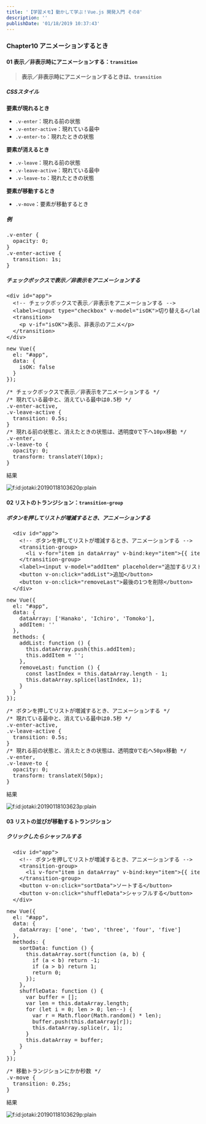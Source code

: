 ```yaml
---
title: '【学習メモ】動かして学ぶ！Vue.js 開発入門 その8'
description: ''
publishDate: '01/18/2019 10:37:43'
---
```


<h3>Chapter10 アニメーションするとき</h3>

<h4>01 表示／非表示時にアニメーションする：<code>transition</code></h4>

<blockquote><p><strong>表示／非表示時にアニメーションするときは、<code>transition</code></strong></p></blockquote>

<h5>CSSスタイル</h5>

<p><strong>要素が現れるとき</strong></p>

<ul>
<li><code>.v-enter</code>：現れる前の状態</li>
<li><code>.v-enter-active</code>：現れている最中</li>
<li><code>.v-enter-to</code>：現れたときの状態</li>
</ul>

<p><strong>要素が消えるとき</strong></p>

<ul>
<li><code>.v-leave</code>：現れる前の状態</li>
<li><code>.v-leave-active</code>：現れている最中</li>
<li><code>.v-leave-to</code>：現れたときの状態</li>
</ul>

<p><strong>要素が移動するとき</strong></p>

<ul>
<li><code>.v-move</code>：要素が移動するとき</li>
</ul>

<h5>例</h5>

<pre class="code lang-css" data-lang="css" data-unlink><span class="synIdentifier">.v-enter</span> <span class="synIdentifier">{</span>
  <span class="synType">opacity</span>: <span class="synConstant">0</span>;
<span class="synIdentifier">}</span>
<span class="synIdentifier">.v-enter-active</span> <span class="synIdentifier">{</span>
  <span class="synType">transition</span>: <span class="synConstant">1s</span>;
<span class="synIdentifier">}</span>
</pre>

<h5>チェックボックスで表示／非表示をアニメーションする</h5>

<pre class="code lang-html" data-lang="html" data-unlink><span class="synIdentifier">&lt;</span><span class="synStatement">div</span><span class="synIdentifier"> </span><span class="synType">id</span><span class="synIdentifier">=</span><span class="synConstant">&quot;app&quot;</span><span class="synIdentifier">&gt;</span>
  <span class="synComment">&lt;!-- チェックボックスで表示／非表示をアニメーションする --&gt;</span>
  <span class="synIdentifier">&lt;</span><span class="synStatement">label</span><span class="synIdentifier">&gt;&lt;</span><span class="synStatement">input</span><span class="synIdentifier"> </span><span class="synType">type</span><span class="synIdentifier">=</span><span class="synConstant">&quot;checkbox&quot;</span><span class="synIdentifier"> v-model=</span><span class="synConstant">&quot;isOK&quot;</span><span class="synIdentifier">&gt;</span>切り替える<span class="synIdentifier">&lt;/</span><span class="synStatement">label</span><span class="synIdentifier">&gt;</span>
  <span class="synIdentifier">&lt;</span>transition<span class="synIdentifier">&gt;</span>
    <span class="synIdentifier">&lt;</span><span class="synStatement">p</span><span class="synIdentifier"> v-if=</span><span class="synConstant">&quot;isOK&quot;</span><span class="synIdentifier">&gt;</span>表示、非表示のアニメ<span class="synIdentifier">&lt;/</span><span class="synStatement">p</span><span class="synIdentifier">&gt;</span>
  <span class="synIdentifier">&lt;/</span>transition<span class="synIdentifier">&gt;</span>
<span class="synIdentifier">&lt;/</span><span class="synStatement">div</span><span class="synIdentifier">&gt;</span>
</pre>

<pre class="code lang-javascript" data-lang="javascript" data-unlink><span class="synStatement">new</span> Vue(<span class="synIdentifier">{</span>
  el: <span class="synConstant">&quot;#app&quot;</span>,
  data: <span class="synIdentifier">{</span>
    isOK: <span class="synConstant">false</span>
  <span class="synIdentifier">}</span>
<span class="synIdentifier">}</span>);
</pre>

<pre class="code lang-css" data-lang="css" data-unlink><span class="synComment">/* チェックボックスで表示／非表示をアニメーションする */</span>
<span class="synComment">/* 現れている最中と、消えている最中は0.5秒 */</span>
<span class="synIdentifier">.v-enter-active</span><span class="synSpecial">,</span>
<span class="synIdentifier">.v-leave-active</span> <span class="synIdentifier">{</span>
  <span class="synType">transition</span>: <span class="synConstant">0.5s</span>;
<span class="synIdentifier">}</span>
<span class="synComment">/* 現れる前の状態と、消えたときの状態は、透明度0で下へ10px移動 */</span>
<span class="synIdentifier">.v-enter</span><span class="synSpecial">,</span>
<span class="synIdentifier">.v-leave-to</span> <span class="synIdentifier">{</span>
  <span class="synType">opacity</span>: <span class="synConstant">0</span>;
  <span class="synType">transform</span>: <span class="synIdentifier">translateY(</span><span class="synConstant">10px</span><span class="synIdentifier">)</span>;
<span class="synIdentifier">}</span>
</pre>

<p>結果</p>

<p><span itemscope itemtype="http://schema.org/Photograph"><img src="/images/hatena/20190118103620.png" alt="f:id:jotaki:20190118103620p:plain" title="f:id:jotaki:20190118103620p:plain" class="hatena-fotolife" itemprop="image" /></span></p>

<h4>02 リストのトランジション：<code>transition-group</code></h4>

<h5>ボタンを押してリストが増減するとき、アニメーションする</h5>

<pre class="code lang-html" data-lang="html" data-unlink>  <span class="synIdentifier">&lt;</span><span class="synStatement">div</span><span class="synIdentifier"> </span><span class="synType">id</span><span class="synIdentifier">=</span><span class="synConstant">&quot;app&quot;</span><span class="synIdentifier">&gt;</span>
    <span class="synComment">&lt;!-- ボタンを押してリストが増減するとき、アニメーションする --&gt;</span>
    <span class="synIdentifier">&lt;</span>transition-group<span class="synIdentifier">&gt;</span>
      <span class="synIdentifier">&lt;</span><span class="synStatement">li</span><span class="synIdentifier"> v-</span><span class="synType">for</span><span class="synIdentifier">=</span><span class="synConstant">&quot;item in dataArray&quot;</span><span class="synIdentifier"> v-bind:key=</span><span class="synConstant">&quot;item&quot;</span><span class="synIdentifier">&gt;</span>{{ item }}<span class="synIdentifier">&lt;/</span><span class="synStatement">li</span><span class="synIdentifier">&gt;</span>
    <span class="synIdentifier">&lt;/</span>transition-group<span class="synIdentifier">&gt;</span>
    <span class="synIdentifier">&lt;</span><span class="synStatement">label</span><span class="synIdentifier">&gt;&lt;</span><span class="synStatement">input</span><span class="synIdentifier"> v-model=</span><span class="synConstant">&quot;addItem&quot;</span><span class="synIdentifier"> placeholder=</span><span class="synConstant">&quot;追加するリスト&quot;</span><span class="synIdentifier">&gt;&lt;/</span><span class="synStatement">label</span><span class="synIdentifier">&gt;</span>
    <span class="synIdentifier">&lt;</span><span class="synStatement">button</span><span class="synIdentifier"> v-on:click=</span><span class="synConstant">&quot;addList&quot;</span><span class="synIdentifier">&gt;</span>追加<span class="synIdentifier">&lt;/</span><span class="synStatement">button</span><span class="synIdentifier">&gt;</span>
    <span class="synIdentifier">&lt;</span><span class="synStatement">button</span><span class="synIdentifier"> v-on:click=</span><span class="synConstant">&quot;removeLast&quot;</span><span class="synIdentifier">&gt;</span>最後の1つを削除<span class="synIdentifier">&lt;/</span><span class="synStatement">button</span><span class="synIdentifier">&gt;</span>
  <span class="synIdentifier">&lt;/</span><span class="synStatement">div</span><span class="synIdentifier">&gt;</span>
</pre>

<pre class="code lang-javascript" data-lang="javascript" data-unlink><span class="synStatement">new</span> Vue(<span class="synIdentifier">{</span>
  el: <span class="synConstant">&quot;#app&quot;</span>,
  data: <span class="synIdentifier">{</span>
    dataArray: <span class="synIdentifier">[</span><span class="synConstant">'Hanako'</span>, <span class="synConstant">'Ichiro'</span>, <span class="synConstant">'Tomoko'</span><span class="synIdentifier">]</span>,
    addItem: <span class="synConstant">''</span>
  <span class="synIdentifier">}</span>,
  methods: <span class="synIdentifier">{</span>
    addList: <span class="synIdentifier">function</span> () <span class="synIdentifier">{</span>
      <span class="synIdentifier">this</span>.dataArray.push(<span class="synIdentifier">this</span>.addItem);
      <span class="synIdentifier">this</span>.addItem = <span class="synConstant">''</span>;
    <span class="synIdentifier">}</span>,
    removeLast: <span class="synIdentifier">function</span> () <span class="synIdentifier">{</span>
      <span class="synStatement">const</span> lastIndex = <span class="synIdentifier">this</span>.dataArray.length - 1;
      <span class="synIdentifier">this</span>.dataArray.splice(lastIndex, 1);
    <span class="synIdentifier">}</span>
  <span class="synIdentifier">}</span>
<span class="synIdentifier">}</span>);
</pre>

<pre class="code lang-css" data-lang="css" data-unlink><span class="synComment">/* ボタンを押してリストが増減するとき、アニメーションする */</span>
<span class="synComment">/* 現れている最中と、消えている最中は0.5秒 */</span>
<span class="synIdentifier">.v-enter-active</span><span class="synSpecial">,</span>
<span class="synIdentifier">.v-leave-active</span> <span class="synIdentifier">{</span>
  <span class="synType">transition</span>: <span class="synConstant">0.5s</span>;
<span class="synIdentifier">}</span>
<span class="synComment">/* 現れる前の状態と、消えたときの状態は、透明度0で右へ50px移動 */</span>
<span class="synIdentifier">.v-enter</span><span class="synSpecial">,</span>
<span class="synIdentifier">.v-leave-to</span> <span class="synIdentifier">{</span>
  <span class="synType">opacity</span>: <span class="synConstant">0</span>;
  <span class="synType">transform</span>: <span class="synIdentifier">translateX(</span><span class="synConstant">50px</span><span class="synIdentifier">)</span>;
<span class="synIdentifier">}</span>
</pre>

<p>結果</p>

<p><span itemscope itemtype="http://schema.org/Photograph"><img src="/images/hatena/20190118103623.png" alt="f:id:jotaki:20190118103623p:plain" title="f:id:jotaki:20190118103623p:plain" class="hatena-fotolife" itemprop="image" /></span></p>

<h4>03 リストの並びが移動するトランジション</h4>

<h5>クリックしたらシャッフルする</h5>

<pre class="code lang-html" data-lang="html" data-unlink>  <span class="synIdentifier">&lt;</span><span class="synStatement">div</span><span class="synIdentifier"> </span><span class="synType">id</span><span class="synIdentifier">=</span><span class="synConstant">&quot;app&quot;</span><span class="synIdentifier">&gt;</span>
    <span class="synComment">&lt;!-- ボタンを押してリストが増減するとき、アニメーションする --&gt;</span>
    <span class="synIdentifier">&lt;</span>transition-group<span class="synIdentifier">&gt;</span>
      <span class="synIdentifier">&lt;</span><span class="synStatement">li</span><span class="synIdentifier"> v-</span><span class="synType">for</span><span class="synIdentifier">=</span><span class="synConstant">&quot;item in dataArray&quot;</span><span class="synIdentifier"> v-bind:key=</span><span class="synConstant">&quot;item&quot;</span><span class="synIdentifier">&gt;</span>{{ item }}<span class="synIdentifier">&lt;/</span><span class="synStatement">li</span><span class="synIdentifier">&gt;</span>
    <span class="synIdentifier">&lt;/</span>transition-group<span class="synIdentifier">&gt;</span>
    <span class="synIdentifier">&lt;</span><span class="synStatement">button</span><span class="synIdentifier"> v-on:click=</span><span class="synConstant">&quot;sortData&quot;</span><span class="synIdentifier">&gt;</span>ソートする<span class="synIdentifier">&lt;/</span><span class="synStatement">button</span><span class="synIdentifier">&gt;</span>
    <span class="synIdentifier">&lt;</span><span class="synStatement">button</span><span class="synIdentifier"> v-on:click=</span><span class="synConstant">&quot;shuffleData&quot;</span><span class="synIdentifier">&gt;</span>シャッフルする<span class="synIdentifier">&lt;/</span><span class="synStatement">button</span><span class="synIdentifier">&gt;</span>
  <span class="synIdentifier">&lt;/</span><span class="synStatement">div</span><span class="synIdentifier">&gt;</span>
</pre>

<pre class="code lang-javascript" data-lang="javascript" data-unlink><span class="synStatement">new</span> Vue(<span class="synIdentifier">{</span>
  el: <span class="synConstant">&quot;#app&quot;</span>,
  data: <span class="synIdentifier">{</span>
    dataArray: <span class="synIdentifier">[</span><span class="synConstant">'one'</span>, <span class="synConstant">'two'</span>, <span class="synConstant">'three'</span>, <span class="synConstant">'four'</span>, <span class="synConstant">'five'</span><span class="synIdentifier">]</span>
  <span class="synIdentifier">}</span>,
  methods: <span class="synIdentifier">{</span>
    sortData: <span class="synIdentifier">function</span> () <span class="synIdentifier">{</span>
      <span class="synIdentifier">this</span>.dataArray.sort(<span class="synIdentifier">function</span> (a, b) <span class="synIdentifier">{</span>
        <span class="synStatement">if</span> (a &lt; b) <span class="synStatement">return</span> -1;
        <span class="synStatement">if</span> (a &gt; b) <span class="synStatement">return</span> 1;
        <span class="synStatement">return</span> 0;
      <span class="synIdentifier">}</span>);
    <span class="synIdentifier">}</span>,
    shuffleData: <span class="synIdentifier">function</span> () <span class="synIdentifier">{</span>
      <span class="synIdentifier">var</span> buffer = <span class="synIdentifier">[]</span>;
      <span class="synIdentifier">var</span> len = <span class="synIdentifier">this</span>.dataArray.length;
      <span class="synStatement">for</span> (<span class="synIdentifier">let</span> i = 0; len &gt; 0; len--) <span class="synIdentifier">{</span>
        <span class="synIdentifier">var</span> r = Math.floor(Math.random() * len);
        buffer.push(<span class="synIdentifier">this</span>.dataArray<span class="synIdentifier">[</span>r<span class="synIdentifier">]</span>);
        <span class="synIdentifier">this</span>.dataArray.splice(r, 1);
      <span class="synIdentifier">}</span>
      <span class="synIdentifier">this</span>.dataArray = buffer;
    <span class="synIdentifier">}</span>
  <span class="synIdentifier">}</span>
<span class="synIdentifier">}</span>);
</pre>

<pre class="code lang-css" data-lang="css" data-unlink><span class="synComment">/* 移動トランジションにかか秒数 */</span>
<span class="synIdentifier">.v-move</span> <span class="synIdentifier">{</span>
  <span class="synType">transition</span>: <span class="synConstant">0.25s</span>;
<span class="synIdentifier">}</span>
</pre>

<p>結果</p>

<p><span itemscope itemtype="http://schema.org/Photograph"><img src="/images/hatena/20190118103629.png" alt="f:id:jotaki:20190118103629p:plain" title="f:id:jotaki:20190118103629p:plain" class="hatena-fotolife" itemprop="image" /></span></p>
